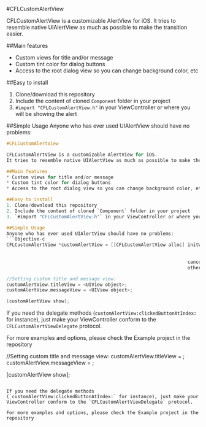 #CFLCustomAlertView

CFLCustomAlertView is a customizable AlertView for iOS.
It tries to resemble native UIAlertView as much as possible to make the transition easier.

##Main features
* Custom views for title and/or message
* Custom tint color for dialog buttons
* Access to the root dialog view so you can change background color, etc

##Easy to install
1. Clone/download this repository
2. Include the content of cloned `Component` folder in your project
3. `#import "CFLCustomAlertView.h"` in your ViewController or where you will be showing the alert

##Simple Usage
Anyone who has ever used UIAlertView should have no problems:
```Objective-c
#CFLCustomAlertView

CFLCustomAlertView is a customizable AlertView for iOS.
It tries to resemble native UIAlertView as much as possible to make the transition easier.

##Main features
* Custom views for title and/or message
* Custom tint color for dialog buttons
* Access to the root dialog view so you can change background color, etc

##Easy to install
1. Clone/download this repository
2. Include the content of cloned `Component` folder in your project
3. `#import "CFLCustomAlertView.h"` in your ViewController or where you will be showing the alert

##Simple Usage
Anyone who has ever used UIAlertView should have no problems:
```Objective-c
CFLCustomAlertView *customAlertView = [[CFLCustomAlertView alloc] initWithTitle:@""
                                                                            message:@"But this message is just plain text."
                                                                           delegate:self
                                                                  cancelButtonTitle:@"Will stack vertically"
                                                                  otherButtonTitles:@[@"More buttons", @"Three or"]];

//Setting custom title and message view:
customAlertView.titleView = <UIView object>;
customAlertView.messageView = <UIView object>;

[customAlertView show];

```

If you need the delegate methods (`customAlertView:clickedButtonAtIndex:` for instance), just make your ViewController conform to the `CFLCustomAlertViewDelegate` protocol.

For more examples and options, please check the Example project in the repository

//Setting custom title and message view:
customAlertView.titleView = <UIView object>;
customAlertView.messageView = <UIView object>;

[customAlertView show];

```

If you need the delegate methods (`customAlertView:clickedButtonAtIndex:` for instance), just make your ViewController conform to the `CFLCustomAlertViewDelegate` protocol.

For more examples and options, please check the Example project in the repository

